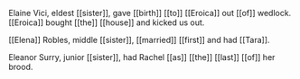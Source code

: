 Elaine Vici, eldest [[sister]], gave [[birth]] [[to]] [[Eroica]] out [[of]] wedlock.  [[Eroica]] bought [[the]] [[house]] and kicked us out. 
  
[[Elena]] Robles, middle [[sister]], [[married]] [[first]] and had [[Tara]].  
  
Eleanor Surry, junior [[sister]], had Rachel [[as]] [[the]] [[last]] [[of]] her brood.  

